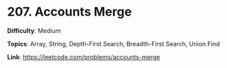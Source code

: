 # 207. Accounts Merge

**Difficulty**: Medium

**Topics**: Array, String, Depth-First Search, Breadth-First Search, Union Find

**Link**: https://leetcode.com/problems/accounts-merge
